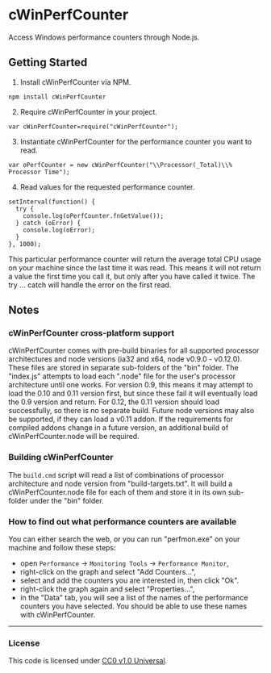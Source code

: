 cWinPerfCounter
===============

Access Windows performance counters through Node.js.

Getting Started
---------------
1. Install cWinPerfCounter via NPM.
  
  `npm install cWinPerfCounter`
  
2. Require cWinPerfCounter in your project.
  
  `var cWinPerfCounter=require("cWinPerfCounter");`

3. Instantiate cWinPerfCounter for the performance counter you want to read.
  
  `var oPerfCounter = new cWinPerfCounter("\\Processor(_Total)\\% Processor Time");`
  
4. Read values for the requested performance counter.
  
  ```  
  setInterval(function() {
    try {
      console.log(oPerfCounter.fnGetValue());
    } catch (oError) {
      console.log(oError);
    }
  }, 1000);
  ```
  
  This particular performance counter will return the average total CPU usage
  on your machine since the last time it was read. This means it will not
  return a value the first time you call it, but only after you have called it
  twice. The try ... catch will handle the error on the first read.

Notes
-----
### cWinPerfCounter cross-platform support

cWinPerfCounter comes with pre-build binaries for all supported processor
architectures and node versions (ia32 and x64, node v0.9.0 - v0.12.0). These
files are stored in separate sub-folders of the "bin" folder. The "index.js"
attempts to load each ".node" file for the user's processor architecture until
one works. For version 0.9, this means it may attempt to load the 0.10 and 0.11
version first, but since these fail it will eventually load the 0.9 version and
return. For 0.12, the 0.11 version should load successfully, so there is no
separate build. Future node versions may also be supported, if they can load a
v0.11 addon. If the requirements for compiled addons change in a future version,
an additional build of cWinPerfCounter.node will be required. 

### Building cWinPerfCounter
The `build.cmd` script will read a list of combinations of processor
architecture and node version from "build-targets.txt". It will build a
cWinPerfCounter.node file for each of them and store it in its own sub-folder
under the "bin" folder.

### How to find out what performance counters are available

You can either search the web, or you can run "perfmon.exe" on your machine and
follow these steps:
* open `Performance` -> `Monitoring Tools` -> `Performance Monitor`,
* right-click on the graph and select "Add Counters...",
* select and add the counters you are interested in, then click "Ok".
* right-click the graph again and select "Properties...",
* in the "Data" tab, you will see a list of the names of the performance
  counters you have selected. You should be able to use these names with
  cWinPerfCounter.

--------------------------------------------------------------------------------

### License
This code is licensed under [CC0 v1.0 Universal](https://creativecommons.org/publicdomain/zero/1.0/).
